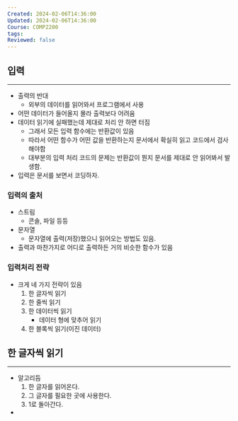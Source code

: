 ```yaml
---
Created: 2024-02-06T14:36:00
Updated: 2024-02-06T14:36:00
Course: COMP2200
tags: 
Reviewed: false
---
```

## 입력
---
- 출력의 반대
	- 외부의 데이터를 읽어와서 프로그램에서 사용
- 어떤 데이터가 들어올지 몰라 출력보다 어려움
- 데이터 읽기에 실패했는데 제대로 처리 안 하면 터짐
	- 그래서 모든 입력 함수에는 반환값이 있음
	- 따라서 어떤 함수가 어떤 값을 반환하는지 문서에서 확실히 읽고 코드에서 검사해야함
	- 대부분의 입력 처리 코드의 문제는 반환값이 뭔지 문서를 제대로 안 읽어봐서 발생함.
- 입력은 문서를 보면서 코딩하자.
### 입력의 출처
- 스트림
	- 콘솔, 파일 등등
- 문자열
	- 문자열에 출력(저장)했으니 읽어오는 방법도 있음.
- 출력과 마찬가지로 어디로 출력하든 거의 비슷한 함수가 있음
### 입력처리 전략
- 크게 네 가지 전략이 있음
	1. 한 글자씩 읽기
	2. 한 줄씩 읽기
	3. 한 데이터씩 읽기
		- 데이터 형에 맞추어 읽기
	4. 한 블록씩 읽기(이진 데이터)

## 한 글자씩 읽기
---
- 알고리듬
	1. 한 글자를 읽어온다.
	2. 그 글자를 필요한 곳에 사용한다.
	3. 1로 돌아간다.
- 